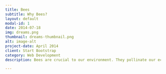 ```yaml
---
title: Bees
subtitle: Why Bees?
layout: default
modal-id: 1
date: 2014-07-18
img: dreams.png
thumbnail: dreams-thumbnail.png
alt: image-alt
project-date: April 2014
client: Start Bootstrap
category: Web Development
description: Bees are crucial to our environment. They pollinate our ecosystems and allow fruit rich trees, beautiful flowers and all plants to grow and flourish. Without bees, we are loosing diversity in nature and endanger plants witch are so important to our planet!

---
```

